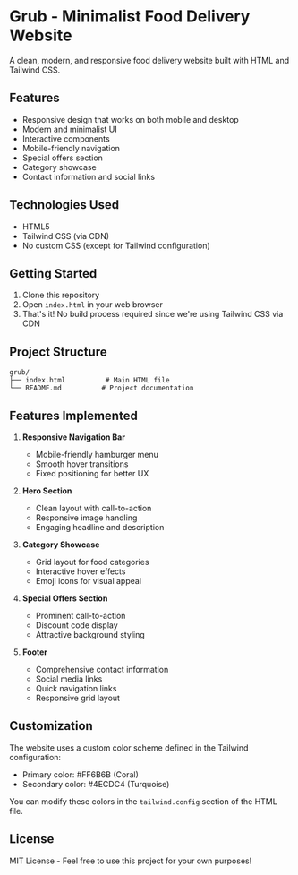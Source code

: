 # Grub - Minimalist Food Delivery Website

A clean, modern, and responsive food delivery website built with HTML and Tailwind CSS.

## Features

- Responsive design that works on both mobile and desktop
- Modern and minimalist UI
- Interactive components
- Mobile-friendly navigation
- Special offers section
- Category showcase
- Contact information and social links

## Technologies Used

- HTML5
- Tailwind CSS (via CDN)
- No custom CSS (except for Tailwind configuration)

## Getting Started

1. Clone this repository
2. Open `index.html` in your web browser
3. That's it! No build process required since we're using Tailwind CSS via CDN

## Project Structure

```
grub/
├── index.html          # Main HTML file
└── README.md          # Project documentation
```

## Features Implemented

1. **Responsive Navigation Bar**
   - Mobile-friendly hamburger menu
   - Smooth hover transitions
   - Fixed positioning for better UX

2. **Hero Section**
   - Clean layout with call-to-action
   - Responsive image handling
   - Engaging headline and description

3. **Category Showcase**
   - Grid layout for food categories
   - Interactive hover effects
   - Emoji icons for visual appeal

4. **Special Offers Section**
   - Prominent call-to-action
   - Discount code display
   - Attractive background styling

5. **Footer**
   - Comprehensive contact information
   - Social media links
   - Quick navigation links
   - Responsive grid layout

## Customization

The website uses a custom color scheme defined in the Tailwind configuration:
- Primary color: #FF6B6B (Coral)
- Secondary color: #4ECDC4 (Turquoise)

You can modify these colors in the `tailwind.config` section of the HTML file.

## License

MIT License - Feel free to use this project for your own purposes! 
